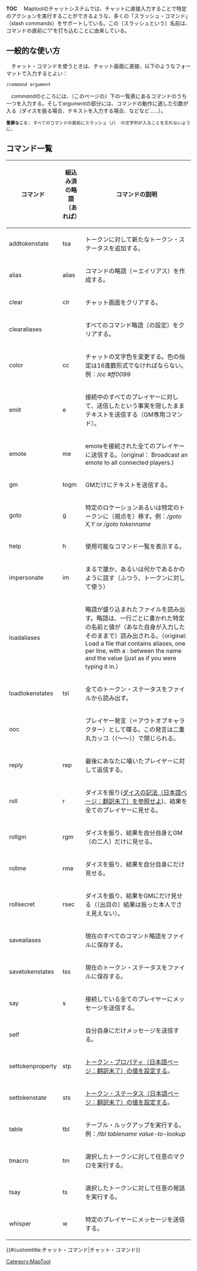 __TOC__
　Maptoolのチャットシステムでは、チャットに直接入力することで特定のアクションを実行することができるような、多くの「スラッシュ・コマンド」（slash
commands）をサポートしている。この〔スラッシュという〕名前は、コマンドの直前に“/”を打ち込むことに由来している。

## 一般的な使い方

　チャット・コマンドを使うときは、チャット画面に直接、以下のようなフォーマットで入力するとよい：

``` mtmacro numberLines
/command argument
```

　*command*のところには、〔このページの〕下の一覧表にあるコマンドのうち一つを入力する。そして*argument*の部分には、コマンドの動作に適した引数が入る（ダイスを振る場合、テキストを入力する場合、などなど……）。

**`重要なこと`**`: すべてのコマンドの直前にスラッシュ（`**`/`**`） の文字列が入ることを忘れないように。`

## コマンド一覧

<table>
<thead>
<tr class="header">
<th><p>コマンド</p></th>
<th><p>組込み済の略語<br />
（あれば）</p></th>
<th><p>コマンドの説明</p></th>
</tr>
</thead>
<tbody>
<tr class="odd">
<td><p>addtokenstate</p></td>
<td><p>tsa</p></td>
<td><p>トークンに対して新たなトークン・ステータスを追加する。</p></td>
</tr>
<tr class="even">
<td><p>alias</p></td>
<td><p>alias</p></td>
<td><p>コマンドの略語（＝エイリアス）を作成する。</p></td>
</tr>
<tr class="odd">
<td><p>clear</p></td>
<td><p>clr</p></td>
<td><p>チャット画面をクリアする。</p></td>
</tr>
<tr class="even">
<td><p>clearaliases</p></td>
<td></td>
<td><p>すべてのコマンド略語〔の設定〕をクリアする。</p></td>
</tr>
<tr class="odd">
<td><p>color</p></td>
<td><p>cc</p></td>
<td><p>チャットの文字色を変更する。色の指定は16進数形式でなければならない。例：<em>/cc #ff0099</em></p></td>
</tr>
<tr class="even">
<td><p>emit</p></td>
<td><p>e</p></td>
<td><p>接続中のすべてのプレイヤーに対して、送信したという事実を隠したままテキストを送信する（GM専用コマンド）。</p></td>
</tr>
<tr class="odd">
<td><p>emote</p></td>
<td><p>me</p></td>
<td><p>emoteを接続された全てのプレイヤーに送信する。（original： Broadcast an emote to all connected players.)</p></td>
</tr>
<tr class="even">
<td><p>gm</p></td>
<td><p>togm</p></td>
<td><p>GMだけにテキストを送信する。</p></td>
</tr>
<tr class="odd">
<td><p>goto</p></td>
<td><p>g</p></td>
<td><p>特定のロケーションあるいは特定のトークンに〔視点を〕移す。例：<em>/goto X,Y</em> or <em>/goto tokenname</em></p></td>
</tr>
<tr class="even">
<td><p>help</p></td>
<td><p>h</p></td>
<td><p>使用可能なコマンド一覧を表示する。</p></td>
</tr>
<tr class="odd">
<td><p>impersonate</p></td>
<td><p>im</p></td>
<td><p>まるで誰か、あるいは何かであるかのように話す（ふつう、トークンに対して使う）</p></td>
</tr>
<tr class="even">
<td><p>loadaliases</p></td>
<td></td>
<td><p>略語が盛り込まれたファイルを読み出す。略語は、一行ごとに書かれた特定の名前と値が（あなた自身が入力したそのままで）読み出される。（original: Load a file that contains aliases, one per line, with a : between the name and the value (just as if you were typing it in.）</p></td>
</tr>
<tr class="odd">
<td><p>loadtokenstates</p></td>
<td><p>tsl</p></td>
<td><p>全てのトークン・ステータスをファイルから読み出す。</p></td>
</tr>
<tr class="even">
<td><p>ooc</p></td>
<td></td>
<td><p>プレイヤー発言（＝アウトオブキャラクター）として喋る。この発言は二重丸カッコ（（～～））で閉じられる。</p></td>
</tr>
<tr class="odd">
<td><p>reply</p></td>
<td><p>rep</p></td>
<td><p>最後にあなたに囁いたプレイヤーに対して返信する。</p></td>
</tr>
<tr class="even">
<td><p>roll</p></td>
<td><p>r</p></td>
<td><p>ダイスを振り(<a href="Dice_Expressions/ja" title="wikilink">ダイスの記法（日本語ページ：翻訳未了）を参照せよ</a>)、結果を全てのプレイヤーに見せる。</p></td>
</tr>
<tr class="odd">
<td><p>rollgm</p></td>
<td><p>rgm</p></td>
<td><p>ダイスを振り、結果を自分自身とGM〔の二人〕だけに見せる。</p></td>
</tr>
<tr class="even">
<td><p>rollme</p></td>
<td><p>rme</p></td>
<td><p>ダイスを振り、結果を自分自身にだけ見せる。</p></td>
</tr>
<tr class="odd">
<td><p>rollsecret</p></td>
<td><p>rsec</p></td>
<td><p>ダイスを振り、結果をGMにだけ見せる（〔出目の〕結果は振った本人でさえ見えない）。</p></td>
</tr>
<tr class="even">
<td><p>savealiases</p></td>
<td></td>
<td><p>現在のすべてのコマンド略語をファイルに保存する。</p></td>
</tr>
<tr class="odd">
<td><p>savetokenstates</p></td>
<td><p>tss</p></td>
<td><p>現在のトークン・ステータスをファイルに保存する。</p></td>
</tr>
<tr class="even">
<td><p>say</p></td>
<td><p>s</p></td>
<td><p>接続している全てのプレイヤーにメッセージを送信する。</p></td>
</tr>
<tr class="odd">
<td><p>self</p></td>
<td></td>
<td><p>自分自身にだけメッセージを送信する。</p></td>
</tr>
<tr class="even">
<td><p>settokenproperty</p></td>
<td><p>stp</p></td>
<td><p><a href="Token_Property/ja" title="wikilink">トークン・プロパティ（日本語ページ：翻訳未了）の値を設定する</a>。</p></td>
</tr>
<tr class="odd">
<td><p>settokenstate</p></td>
<td><p>sts</p></td>
<td><p><a href="Token_State/ja" title="wikilink">トークン・ステータス（日本語ページ：翻訳未了）の値を設定する</a>。</p></td>
</tr>
<tr class="even">
<td><p>table</p></td>
<td><p>tbl</p></td>
<td><p>テーブル・ルックアップを実行する。例：<em>/tbl tablename value-to-lookup</em></p></td>
</tr>
<tr class="odd">
<td><p>tmacro</p></td>
<td><p>tm</p></td>
<td><p>選択したトークンに対して任意のマクロを実行する。</p></td>
</tr>
<tr class="even">
<td><p>tsay</p></td>
<td><p>ts</p></td>
<td><p>選択したトークンに対して任意の発話を実行する。</p></td>
</tr>
<tr class="odd">
<td><p>whisper</p></td>
<td><p>w</p></td>
<td><p>特定のプレイヤーにメッセージを送信する。</p></td>
</tr>
</tbody>
</table>

{{\#customtitle:チャット・コマンド|チャット・コマンド}}

[Category:MapTool](Category:MapTool "wikilink")